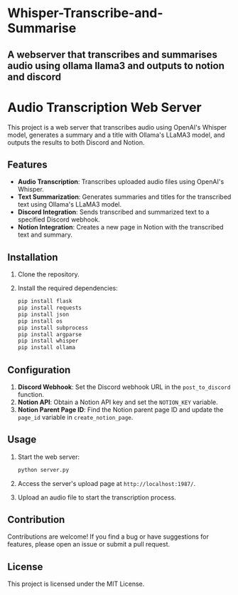 # Whisper-Transcribe-and-Summarise
A webserver that transcribes and summarises audio using ollama llama3 and outputs to notion and discord
---
# Audio Transcription Web Server

This project is a web server that transcribes audio using OpenAI's Whisper model, generates a summary and a title with Ollama's LLaMA3 model, and outputs the results to both Discord and Notion.

## Features

- **Audio Transcription**: Transcribes uploaded audio files using OpenAI's Whisper.
- **Text Summarization**: Generates summaries and titles for the transcribed text using Ollama's LLaMA3 model.
- **Discord Integration**: Sends transcribed and summarized text to a specified Discord webhook.
- **Notion Integration**: Creates a new page in Notion with the transcribed text and summary.

## Installation

1. Clone the repository.
2. Install the required dependencies:

    ```bash
    pip install flask
    pip install requests
    pip install json
    pip install os
    pip install subprocess
    pip install argparse
    pip install whisper
    pip install ollama
    ```

## Configuration

1. **Discord Webhook**: Set the Discord webhook URL in the `post_to_discord` function.
2. **Notion API**: Obtain a Notion API key and set the `NOTION_KEY` variable.
3. **Notion Parent Page ID**: Find the Notion parent page ID and update the `page_id` variable in `create_notion_page`.

## Usage

1. Start the web server:

    ```bash
    python server.py
    ```

2. Access the server's upload page at `http://localhost:1987/`.
3. Upload an audio file to start the transcription process.

## Contribution

Contributions are welcome! If you find a bug or have suggestions for features, please open an issue or submit a pull request.

## License

This project is licensed under the MIT License.


